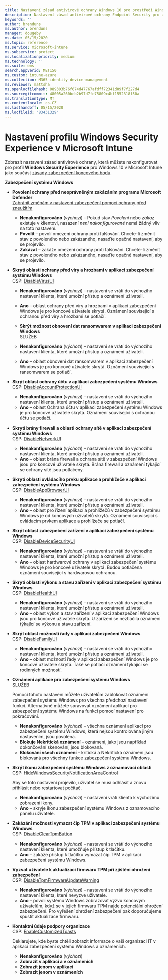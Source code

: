 ```yaml
---
title: Nastavení zásad antivirové ochrany Windows 10 pro prostředí Windows Security pro Intune | Microsoft Docs
description: Nastavení zásad antivirové ochrany Endpoint Security pro aplikaci zabezpečení systému Windows v Microsoft Intune
keywords: ''
author: brenduns
ms.author: brenduns
manager: dougeby
ms.date: 05/15/2020
ms.topic: reference
ms.service: microsoft-intune
ms.subservice: protect
ms.localizationpriority: medium
ms.technology: ''
ms.suite: ems
search.appverid: MET150
ms.custom: intune-azure
ms.collection: M365-identity-device-management
ms.reviewer: mattsha
ms.openlocfilehash: 089303b76f674d47767afdff72341d09f7f227d4
ms.sourcegitcommit: 48005a260bcb2b97d7fe75809c4bf1552318f50a
ms.translationtype: MT
ms.contentlocale: cs-CZ
ms.lasthandoff: 05/15/2020
ms.locfileid: "83431329"
---
```

# <a name="settings-for-the-windows-security-experience-profile-in-microsoft-intune"></a>Nastavení profilu Windows Security Experience v Microsoft Intune

Zobrazit nastavení zásad antivirové ochrany, která můžete nakonfigurovat pro profil **Windows Security Experience** pro Windows 10 v Microsoft Intune jako součást [zásady zabezpečení koncového bodu](../protect/endpoint-security-policy.md).

**Zabezpečení systému Windows**

- **Povolení ochrany před neoprávněným zakázáním programu Microsoft Defender**  
  [Zabránit změnám v nastavení zabezpečení pomocí ochrany před zneužitím](https://go.microsoft.com/fwlink/?linkid=2066083)

  - **Nenakonfigurováno** (*výchozí*) – Pokud stav *Povolení* nebo *zákaz* existuje v klientovi, nasazení *není nakonfigurované* nemá žádný vliv na toto nastavení. 
  - **Povolit** – povolí omezení ochrany proti falšování. Chcete-li změnit stav z povoleného nebo zakázaného, nasaďte opačné nastavení, aby se projevilo.
  - **Zakázat** – zakáže omezení ochrany proti falšování. Chcete-li změnit stav z povoleného nebo zakázaného, nasaďte opačné nastavení, aby se projevilo.

- **Skrytí oblasti ochrany před viry a hrozbami v aplikaci zabezpečení systému Windows**  
  CSP: [DisableVirusUI](https://go.microsoft.com/fwlink/?linkid=873662)

  - **Nenakonfigurováno** (*výchozí*) – nastavení se vrátí do výchozího nastavení klienta, které umožní přístup a oznámení uživateli.
  - **Ano** – oblast ochrany před viry a hrozbami v aplikaci zabezpečení Windows je pro koncové uživatele skrytá. Oznámení související s ochranou před viry a hrozbami se potlačí.

  - **Skrýt možnost obnovení dat ransomwarem v aplikaci zabezpečení Windows**  
    SLUŽEB[](https://go.microsoft.com/fwlink/?linkid=873664)

  - **Nenakonfigurováno** (*výchozí*) – nastavení se vrátí do výchozího nastavení klienta, které umožní přístup a oznámení uživateli.
  - **Ano** – oblast obnovení dat ransomwarem v aplikaci zabezpečení Windows je pro koncové uživatele skrytá. Oznámení související s ransomwarem se potlačí.

- **Skrýt oblast ochrany účtu v aplikaci zabezpečení systému Windows**  
  CSP: [DisableAccountProtectionUI](https://go.microsoft.com/fwlink/?linkid=873666)

  - **Nenakonfigurováno** (*výchozí*) – nastavení se vrátí do výchozího nastavení klienta, které umožní přístup a oznámení uživateli.
  - **Ano** – oblast Ochrana účtu v aplikaci zabezpečení systému Windows je pro koncové uživatele skrytá. Oznámení související s ochranou účtu se potlačí.

- **Skrytí brány firewall a oblasti ochrany sítě v aplikaci zabezpečení systému Windows**  
  CSP: [DisableNetworkUI](https://go.microsoft.com/fwlink/?linkid=873668)

  - **Nenakonfigurováno** (*výchozí*) – nastavení se vrátí do výchozího nastavení klienta, které umožní přístup a oznámení uživateli.
  - **Ano** – oblast brána firewall a ochrana sítě v zabezpečení Windows jsou pro koncové uživatele skrytá. Brána firewall a oznámení týkající se ochrany sítě jsou potlačeny.

- **Skrytí oblasti ovládacího prvku aplikace a prohlížeče v aplikaci zabezpečení systému Windows**  
  CSP: [DisableAppBrowserUI](https://go.microsoft.com/fwlink/?linkid=873669)

  - **Nenakonfigurováno** (*výchozí*) – nastavení se vrátí do výchozího nastavení klienta, které umožní přístup a oznámení uživateli.
  - **Ano** – oblast pro řízení aplikací a prohlížečů v zabezpečení systému Windows je od koncových uživatelů skrytá. Oznámení související s ovládacím prvkem aplikace a prohlížeče se potlačí.

- **Skrýt oblast zabezpečení zařízení v aplikaci zabezpečení systému Windows**  
  CSP: [DisableDeviceSecurityUI](https://go.microsoft.com/fwlink/?linkid=873670)

  - **Nenakonfigurováno** (*výchozí*) – nastavení se vrátí do výchozího nastavení klienta, které umožní přístup a oznámení uživateli.
  - **Ano** – oblast hardwarové ochrany v aplikaci zabezpečení systému Windows je pro koncové uživatele skrytá. Budou potlačena oznámení související s hardwarovou ochranou.
  
- **Skrytí oblasti výkonu a stavu zařízení v aplikaci zabezpečení systému Windows**  
  CSP: [DisableHealthUI](https://go.microsoft.com/fwlink/?linkid=873671)

  - **Nenakonfigurováno** (*výchozí*) – nastavení se vrátí do výchozího nastavení klienta, které umožní přístup a oznámení uživateli.
  - **Ano** – oblast výkon a stav zařízení v aplikaci zabezpečení Windows jsou pro koncové uživatele skrytá. U zařízení se neztlačila oznámení týkající se výkonu a stavu zařízení.

- **Skrýt oblast možností řady v aplikaci zabezpečení Windows**  
  CSP: [DisableFamilyUI](https://go.microsoft.com/fwlink/?linkid=873673)

  - **Nenakonfigurováno** (*výchozí*) – nastavení se vrátí do výchozího nastavení klienta, které umožní přístup a oznámení uživateli.
  - **Ano** – oblast možností řady v aplikaci zabezpečení Windows je pro koncové uživatele skrytá. Také se potlačí oznámení týkající se rodinných možností.

- **Oznámení aplikace pro zabezpečení systému Windows**  
  SLUŽEB[](https://go.microsoft.com/fwlink/?linkid=873675)

  Pomocí tohoto nastavení můžete uživatelům zablokovat oznámení zabezpečení systému Windows pro všechna předchozí nastavení funkcí. Alternativně můžete spravovat oznámení aplikací pro zabezpečení systému Windows na funkci pomocí nastavení pro pokračování.

  - **Nenakonfigurováno** (*výchozí*) – všechna oznámení aplikací pro zabezpečení systému Windows, která nejsou kontrolována jiným nastavením, jsou povolena.
  - **Blokuje Nekritická oznámení** – oznámení, jako jsou například dokončování skenování, jsou blokovaná.
  - **Blokování všech oznámení** – kritická a Nekritická oznámení jsou blokovaná pro všechny funkce zabezpečení systému Windows.

- **Skrýt ikonu zabezpečení systému Windows z oznamovací oblasti**  
  CSP: [HideWindowsSecurityNotificationAreaControl](https://go.microsoft.com/fwlink/?linkid=2114313&clcid=0x409)

  Aby se toto nastavení projevilo, uživatel se musí odhlásit a znovu přihlásit nebo restartovat počítač.
  - **Nenakonfigurováno** (*výchozí*) – nastavení vrátí klienta k výchozímu zobrazení ikony.
  - **Ano** – skryje ikonu zabezpečení systému Windows z oznamovacího panelu uživatele.
  
- **Zakázání možnosti vymazat čip TPM v aplikaci zabezpečení systému Windows**  
  CSP: [DisableClearTpmButton](https://go.microsoft.com/fwlink/?linkid=2114125&clcid=0x409)

  - **Nenakonfigurováno** (*výchozí*) – nastavení se vrátí do výchozího nastavení klienta, které umožňuje přístup k tlačítku.
  - **Ano** – zakáže přístup k tlačítku vymazat čip TPM v aplikaci zabezpečení systému Windows.

- **Vyzvat uživatele k aktualizaci firmwaru TPM při zjištění ohrožení zabezpečení**  
  CSP: [DisableTpmFirmwareUpdateWarning](https://go.microsoft.com/fwlink/?linkid=2114212&clcid=0x409)

  - **Nenakonfigurováno** (*výchozí*) – nastavení se vrátí do výchozího nastavení klienta, které nevyzve uživatele.
  - **Ano** – povolí systému Windows zobrazovat výzvu koncovým uživatelům, když se v jejich firmwaru TPM najde potenciální ohrožení zabezpečení. Pro vyřešení ohrožení zabezpečení pak doporučujeme spustit aktualizace firmwaru.

- **Kontaktní údaje podpory organizace**  
  CSP: [EnableCustomizedToasts](https://go.microsoft.com/fwlink/?linkid=873676)

  Deklarujete, kde byste chtěli zobrazit informace o vaší organizaci IT v aplikaci zabezpečení systému Windows a oznámeních.
  - **Nenakonfigurováno** (*výchozí*)
  - **Zobrazit v aplikaci a v oznámeních**
  - **Zobrazit jenom v aplikaci**
  - **Zobrazit jenom v oznámeních**